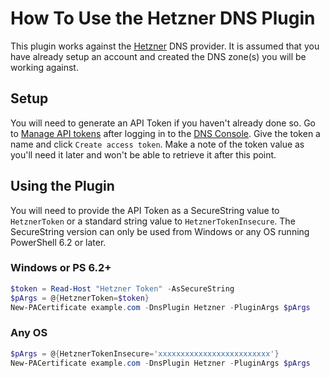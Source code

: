 # How To Use the Hetzner DNS Plugin

This plugin works against the [Hetzner](https://www.hetzner.de/) DNS provider. It is assumed that you have already setup an account and created the DNS zone(s) you will be working against.

## Setup

You will need to generate an API Token if you haven't already done so. Go to [Manage API tokens](https://dns.hetzner.com/settings/api-token) after logging in to the [DNS Console](https://dns.hetzner.comn). Give the token a name and click `Create access token`. Make a note of the token value as you'll need it later and won't be able to retrieve it after this point.

## Using the Plugin

You will need to provide the API Token as a SecureString value to `HetznerToken` or a standard string value to `HetznerTokenInsecure`. The SecureString version can only be used from Windows or any OS running PowerShell 6.2 or later.

### Windows or PS 6.2+

```powershell
$token = Read-Host "Hetzner Token" -AsSecureString
$pArgs = @{HetznerToken=$token}
New-PACertificate example.com -DnsPlugin Hetzner -PluginArgs $pArgs
```

### Any OS

```powershell
$pArgs = @{HetznerTokenInsecure='xxxxxxxxxxxxxxxxxxxxxxxxx'}
New-PACertificate example.com -DnsPlugin Hetzner -PluginArgs $pArgs
```

